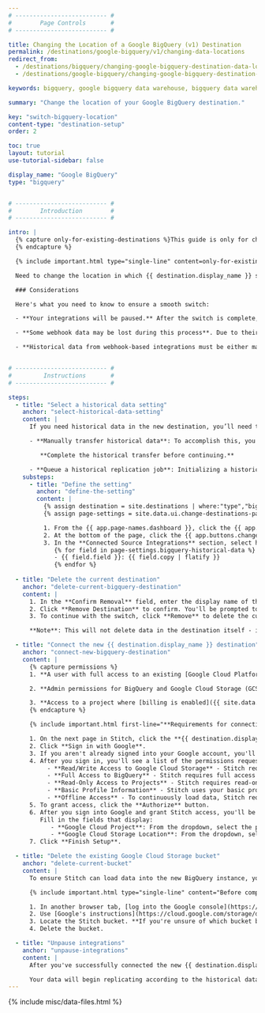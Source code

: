 ```yaml
---
# -------------------------- #
#        Page Controls       #
# -------------------------- #

title: Changing the Location of a Google BigQuery (v1) Destination
permalink: /destinations/google-bigquery/v1/changing-data-locations
redirect_from: 
  - /destinations/bigquery/changing-google-bigquery-destination-data-locations
  - /destinations/google-bigquery/changing-google-bigquery-destination-data-locations

keywords: bigquery, google bigquery data warehouse, bigquery data warehouse, bigquery etl, etl to bigquery, bigquery destination

summary: "Change the location of your Google BigQuery destination."

key: "switch-bigquery-location"
content-type: "destination-setup"
order: 2

toc: true
layout: tutorial
use-tutorial-sidebar: false

display_name: "Google BigQuery"
type: "bigquery"


# -------------------------- #
#        Introduction        #
# -------------------------- #

intro: |
  {% capture only-for-existing-destinations %}This guide is only for changing **existing** {{ destination.display_name }} v1 destinations, or those already connected to Stitch. To connect a new {{ destination.display_name }} destination, [refer to these instructions]({{ link.destinations.setup.bigquery-v1 | prepend: site.baseurl }}).
  {% endcapture %}

  {% include important.html type="single-line" content=only-for-existing-destinations %}

  Need to change the location in which {{ destination.display_name }} stores your data? Using Stitch's Destination Change feature, you can delete the current destination and connect a new one with the desired data storage location.

  ### Considerations

  Here's what you need to know to ensure a smooth switch:

  - **Your integrations will be paused.** After the switch is complete, you'll need to manually unpause the integrations you'd like to resume.

  - **Some webhook data may be lost during this process**. Due to their continuous, real-time nature, some webhook data may be lost during the switch.

  - **Historical data from webhook-based integrations must be either manually backfilled or replayed**. Some webhook providers - such as Segment - allow customers on certain plans to ‘replay’ their historical data. This feature varies from provider to provider and may not always be available.


# -------------------------- #
#         Instructions       #
# -------------------------- #

steps:
  - title: "Select a historical data setting"
    anchor: "select-historical-data-setting"
    content: |
      If you need historical data in the new destination, you’ll need to either manually transfer your historical data or queue a historical replication job.

      - **Manually transfer historical data**: To accomplish this, you can use Google's UI to import the existing datasets into the new {{ destination.display_name }} instance. Ensure that all dataset names remain the same during the transfer, or loading errors may occur.

         **Complete the historical transfer before continuing.**

      - **Queue a historical replication job**: Initializing a historical replication will re-replicate all historical data from your integrations. For SaaS integrations, Stitch will replicate data beginning with the **Start Date** currently in the integration's settings.
    substeps:
      - title: "Define the setting"
        anchor: "define-the-setting"
        content: |
          {% assign destination = site.destinations | where:"type","bigquery" | first %}
          {% assign page-settings = site.data.ui.change-destinations-page %}

          1. From the {{ app.page-names.dashboard }}, click the {{ app.menu-paths.destination-settings }}.
          2. At the bottom of the page, click the {{ app.buttons.change-destination }} button.
          3. In the **Connected Source Integrations** section, select how you want data to be replicated to the new destination: 
             {% for field in page-settings.bigquery-historical-data %}
             - {{ field.field }}: {{ field.copy | flatify }}
             {% endfor %}
  
  - title: "Delete the current destination"
    anchor: "delete-current-bigquery-destination"
    content: |
      1. In the **Confirm Removal** field, enter the display name of the destination.
      2. Click **Remove Destination** to confirm. You'll be prompted to confirm the removal of the current destination's settings.
      3. To continue with the switch, click **Remove** to delete the current destination settings.

      **Note**: This will not delete data in the destination itself - it only clears this destination's settings from Stitch.

  - title: "Connect the new {{ destination.display_name }} destination"
    anchor: "connect-new-bigquery-destination"
    content: |
      {% capture permissions %}
      1. **A user with full access to an existing [Google Cloud Platform (GCP) project within {{ destination.display_name }}]({{ site.data.destinations[destination.type]resource-links.setup-project }}){:target="_blank"}**.

      2. **Admin permissions for BigQuery and Google Cloud Storage (GCS)**. This includes the BigQuery Admin and Storage Admin permissions. Stitch requires these permissions to [create and use a GCS bucket](https://cloud.google.com/storage/docs/access-control/bucket-level-iam){:target="_blank"} to load replicated data into BigQuery.

      3. **Access to a project where [billing is enabled]({{ site.data.destinations[destination.type]resource-links.enable-billing }}){:target="_blank"} and a credit card is attached**. Even if you're using BigQuery's free trial, billing must still be enabled for Stitch to load data.
      {% endcapture %}

      {% include important.html first-line="**Requirements for connecting BigQuery:**" content=permissions %}

      1. On the next page in Stitch, click the **{{ destination.display_name }}** icon.
      2. Click **Sign in with Google**.
      3. If you aren't already signed into your Google account, you'll be prompted for your credentials.
      4. After you sign in, you'll see a list of the permissions requested by Stitch:
           - **Read/Write Access to Google Cloud Storage** - Stitch requires Read/Write access to create and use a GCS bucket to load replicated data into BigQuery.
           - **Full Access to BigQuery** - Stitch requires full access to be able to create datasets and load data into BigQuery.
           - **Read-Only Access to Projects** - Stitch requires read-only access to projects to allow you to select a project to use during the BigQuery setup process.
           - **Basic Profile Information** - Stitch uses your basic profile info to retrieve your user ID.
           - **Offline Access** - To continuously load data, Stitch requires offline access. This allows the authorization token generated during setup process to be used for more than an hour after the initial authentication takes place.
      5. To grant access, click the **Authorize** button.
      6. After you sign into Google and grant Stitch access, you'll be redirected back to Stitch.
         Fill in the fields that display:
            - **Google Cloud Project**: From the dropdown, select the project you want to connect to Stitch.
            - **Google Cloud Storage Location**: From the dropdown, select the new location you want to use.
      7. Click **Finish Setup**.

  - title: "Delete the existing Google Cloud Storage bucket"
    anchor: "delete-current-bucket"
    content: |
      To ensure Stitch can load data into the new BigQuery instance, you'll need to delete the Google Cloud Storage (GCS) bucket that's attached to the project.

      {% include important.html type="single-line" content="Before completing this step, verify that all data you want to retain has been transferred. Google permanently deletes objects within buckets, and they cannot be recovered after this process completes." %}

      1. In another browser tab, [log into the Google console](https://console.cloud.google.com/).
      2. Use [Google's instructions](https://cloud.google.com/storage/docs/deleting-buckets) to locate the bucket in Google's UI.
      3. Locate the Stitch bucket. **If you're unsure of which bucket belongs to Stitch**, reach out to Stitch support.
      4. Delete the bucket.

  - title: "Unpause integrations"
    anchor: "unpause-integrations"
    content: |
      After you've successfully connected the new {{ destination.display_name }} destination and deleted the original Stitch GCS bucket, un-pause your integrations in Stitch.

      Your data will begin replicating according to the historical data option selected in [Step 1](#select-historical-data-setting).
---
```


{% include misc/data-files.html %}